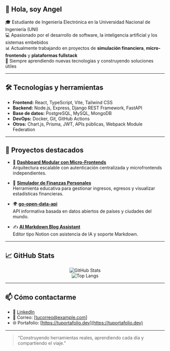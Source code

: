 ## 👋 Hola, soy Angel

🎓 Estudiante de Ingeniería Electrónica en la Universidad Nacional de Ingeniería (UNI)  
💻 Apasionado por el desarrollo de software, la inteligencia artificial y los sistemas embebidos  
📊 Actualmente trabajando en proyectos de **simulación financiera**, **micro-frontends** y **plataformas fullstack**  
🚀 Siempre aprendiendo nuevas tecnologías y construyendo soluciones útiles

---

## 🛠️ Tecnologías y herramientas

- **Frontend:** React, TypeScript, Vite, Tailwind CSS  
- **Backend:** Node.js, Express, Django REST Framework, FastAPI  
- **Base de datos:** PostgreSQL, MySQL, MongoDB  
- **DevOps:** Docker, Git, GitHub Actions  
- **Otros:** Chart.js, Prisma, JWT, APIs públicas, Webpack Module Federation  

---

## 📂 Proyectos destacados

- 🔐 **[Dashboard Modular con Micro-Frontends](https://github.com/tuusuario/dashboard-mf)**  
  Arquitectura escalable con autenticación centralizada y microfrontends independientes.

- 💸 **[Simulador de Finanzas Personales](https://github.com/tuusuario/simulador-finanzas)**  
  Herramienta educativa para gestionar ingresos, egresos y visualizar estadísticas financieras.

- 🌍 **[go-open-data-api](https://github.com/tuusuario/go-open-data-api)**  
  API informativa basada en datos abiertos de países y ciudades del mundo.

- ✍️ **[AI Markdown Blog Assistant](https://github.com/tuusuario/ai-markdown-blog)**  
  Editor tipo Notion con asistencia de IA y soporte Markdown.

---

## 📈 GitHub Stats

<p align="center">
  <img src="https://github-readme-stats.vercel.app/api?username=tuusuario&show_icons=true&theme=tokyonight" alt="GitHub Stats" />
  <br />
  <img src="https://github-readme-stats.vercel.app/api/top-langs/?username=tuusuario&layout=compact&theme=tokyonight" alt="Top Langs" />
</p>

---

## 📫 Cómo contactarme

- 💼 [LinkedIn](https://www.linkedin.com/in/tuusuario)  
- 📧 Correo: [tucorreo@example.com]  
- 🌐 Portafolio: [https://tuportafolio.dev](https://tuportafolio.dev)

---

> “Construyendo herramientas reales, aprendiendo cada día y compartiendo el viaje.”



<!--
**ang-len-26/ang-len-26** is a ✨ _special_ ✨ repository because its `README.md` (this file) appears on your GitHub profile.

Here are some ideas to get you started:

- 🔭 I’m currently working on ...
- 🌱 I’m currently learning ...
- 👯 I’m looking to collaborate on ...
- 🤔 I’m looking for help with ...
- 💬 Ask me about ...
- 📫 How to reach me: ...
- 😄 Pronouns: ...
- ⚡ Fun fact: ...
-->

